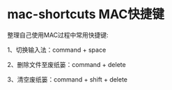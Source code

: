 mac-shortcuts MAC快捷键
=============

整理自己使用MAC过程中常用快捷键:

1、切换输入法：command + space

2、删除文件至废纸篓：command + delete

3、清空废纸篓：command + shift + delete
